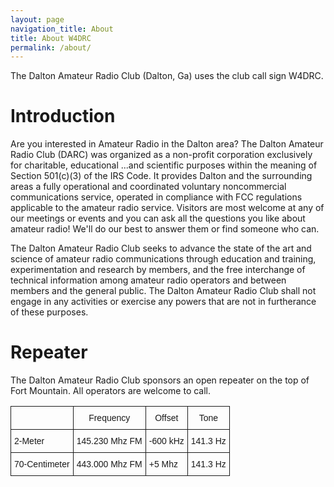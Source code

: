 ```yaml
---
layout: page
navigation_title: About
title: About W4DRC
permalink: /about/
---
```


The Dalton Amateur Radio Club (Dalton, Ga) uses the club call sign W4DRC.

# Introduction

 Are you interested in Amateur Radio in the Dalton area? The Dalton Amateur Radio Club (DARC) was organized as a non-profit corporation exclusively for charitable, educational ...and scientific purposes within the meaning of Section 501(c)(3) of the IRS Code. It provides Dalton and the surrounding areas a fully operational and coordinated voluntary noncommercial communications service, operated in compliance with FCC regulations applicable to the amateur radio service. Visitors are most welcome at any of our meetings or events and you can ask all the questions you like about amateur radio! We'll do our best to answer them or find someone who can.

 The Dalton Amateur Radio Club seeks to advance the state of the art and science of amateur radio communications through education and training, experimentation and research by members, and the free interchange of technical information among amateur radio operators and between members and the general public. The Dalton Amateur Radio Club shall not engage in any activities or exercise any powers that are not in furtherance of these purposes.
 
# Repeater

The Dalton Amateur Radio Club sponsors an open repeater on the top of Fort Mountain. All operators are welcome to call.

<style type="text/css">
.tg  {border-collapse:collapse;border-spacing:0;}
.tg td{font-family:Arial, sans-serif;font-size:14px;padding:10px 5px;border-style:solid;border-width:1px;overflow:hidden;word-break:normal;}
.tg th{font-family:Arial, sans-serif;font-size:14px;font-weight:normal;padding:10px 5px;border-style:solid;border-width:1px;overflow:hidden;word-break:normal;}
.tg .tg-yw4l{vertical-align:top}
</style>
<table class="tg">
  <tr>
    <th class="tg-031e"></th>
    <th class="tg-031e">Frequency</th>
    <th class="tg-031e">Offset</th>
    <th class="tg-yw4l">Tone</th>
  </tr>
  <tr>
    <td class="tg-031e">2-Meter</td>
    <td class="tg-031e">145.230 Mhz FM</td>
    <td class="tg-031e">-600 kHz</td>
    <td class="tg-yw4l">141.3 Hz</td>
  </tr>
  <tr>
    <td class="tg-031e">70-Centimeter</td>
    <td class="tg-031e">443.000 Mhz FM</td>
    <td class="tg-031e">+5 Mhz</td>
    <td class="tg-yw4l">141.3 Hz</td>
  </tr>
</table>